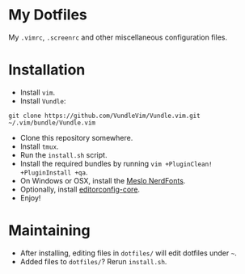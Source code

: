 My Dotfiles
===========


My `.vimrc`, `.screenrc` and other miscellaneous configuration files.

Installation
============

- Install `vim`.
- Install `Vundle`:

```
git clone https://github.com/VundleVim/Vundle.vim.git ~/.vim/bundle/Vundle.vim
```

- Clone this repository somewhere.
- Install `tmux`.
- Run the `install.sh` script.
- Install the required bundles by running `vim +PluginClean! +PluginInstall
  +qa`.
- On Windows or OSX, install the [Meslo NerdFonts](https://nerdfonts.com).
- Optionally, install [editorconfig-core](https://github.com/editorconfig/editorconfig-core-c).
- Enjoy!


Maintaining
===========

- After installing, editing files in `dotfiles/` will edit dotfiles under `~`.
- Added files to `dotfiles/`?  Rerun `install.sh`.

<!--
:vim:tw:80
-->
